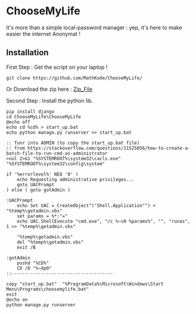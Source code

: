 # ChooseMyLife
It's more than a simple local-password manager : yep, it's here to make easier the internet Anonymat !

## Installation 

First Step : Get the script on your laptop !
```
git clone https://github.com/MathKode/ChooseMyLife/
```
Or Download the zip here : [Zip_File](https://github.com/MathKode/ChooseMyLife/archive/refs/heads/main.zip)


Second Step : Install the python lib.

```
pip install django
cd ChooseMyLife\ChooseMyLife
@echo off
echo cd %cd% > start_up.bat
echo python manage.py runserver >> start_up.bat

:: Tunr into ADMIN (to copy the start_up.bat file)
:: from https://stackoverflow.com/questions/11525056/how-to-create-a-batch-file-to-run-cmd-as-administrator
>nul 2>&1 "%SYSTEMROOT%\system32\cacls.exe" "%SYSTEMROOT%\system32\config\system"

if '%errorlevel%' NEQ '0' (
    echo Requesting administrative privileges...
    goto UACPrompt
) else ( goto gotAdmin )

:UACPrompt
    echo Set UAC = CreateObject^("Shell.Application"^) > "%temp%\getadmin.vbs"
    set params = %*:"="
    echo UAC.ShellExecute "cmd.exe", "/c %~s0 %params%", "", "runas", 1 >> "%temp%\getadmin.vbs"

    "%temp%\getadmin.vbs"
    del "%temp%\getadmin.vbs"
    exit /B

:gotAdmin
    pushd "%CD%"
    CD /D "%~dp0"
::--------------------------------------

copy "start_up.bat"  "%ProgramData%\Microsoft\Windows\Start Menu\Programs\choosemylife.bat"
exit
@echo on
python manage.py runserver
```
